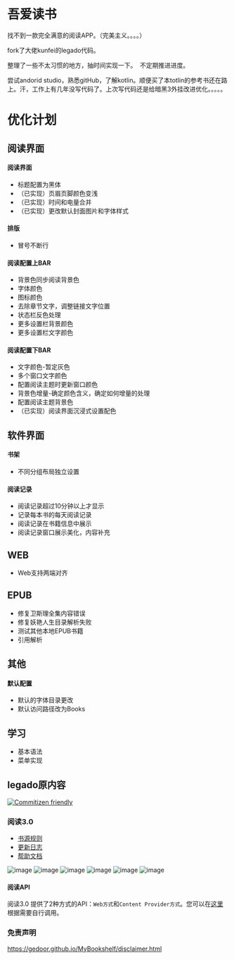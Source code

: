 # 吾爱读书 
找不到一款完全满意的阅读APP。（完美主义。。。。）

fork了大佬kunfei的legado代码。

整理了一些不太习惯的地方，抽时间实现一下。  不定期推进进度。

尝试andorid studio，熟悉gitHub，了解kotlin。顺便买了本totlin的参考书还在路上。汗，工作上有几年没写代码了。上次写代码还是给暗黑3外挂改进优化。。。。。
# 优化计划 
## 阅读界面
#### 阅读界面
* 标题配置为黑体
* （已实现）页眉页脚颜色变浅
* （已实现）时间和电量合并
* （已实现）更改默认封面图片和字体样式
#### 排版
* 冒号不断行
#### 阅读配置上BAR
* 背景色同步阅读背景色
* 字体颜色
* 图标颜色
* 去除章节文字，调整链接文字位置
* 状态栏反色处理
* 更多设置栏背景颜色
* 更多设置栏文字颜色
#### 阅读配置下BAR
* 文字颜色-暂定灰色
* 多个窗口文字颜色
* 配置阅读主题时更新窗口颜色
* 背景色增量-确定颜色含义，确定如何增量的处理
* 配置阅读主题背景色
* （已实现）阅读界面沉浸式设置配色
## 软件界面
#### 书架
* 不同分组布局独立设置
#### 阅读记录
* 阅读记录超过10分钟以上才显示
* 记录每本书的每天阅读记录
* 阅读记录在书籍信息中展示
* 阅读记录窗口展示美化，内容补充
## WEB
* Web支持两端对齐
## EPUB
* 修复卫斯理全集内容错误
* 修复妖艳人生目录解析失败
* 测试其他本地EPUB书籍
* 引用解析
## 其他
#### 默认配置
* 默认的字体目录更改
* 默认访问路径改为Books
## 学习
* 基本语法
* 菜单实现
## legado原内容

[![Commitizen friendly](https://img.shields.io/badge/commitizen-friendly-brightgreen.svg)](http://commitizen.github.io/cz-cli/)

### 阅读3.0
* [书源规则](https://alanskycn.gitee.io/teachme/)
* [更新日志](/app/src/main/assets/updateLog.md)
* [帮助文档](/app/src/main/assets/help/appHelp.md)

![image](https://github.com/gedoor/gedoor.github.io/blob/master/images/%E9%98%85%E8%AF%BB%E7%AE%80%E4%BB%8B1.jpg)
![image](https://github.com/gedoor/gedoor.github.io/blob/master/images/%E9%98%85%E8%AF%BB%E7%AE%80%E4%BB%8B2.jpg)
![image](https://github.com/gedoor/gedoor.github.io/blob/master/images/%E9%98%85%E8%AF%BB%E7%AE%80%E4%BB%8B3.jpg)
![image](https://github.com/gedoor/gedoor.github.io/blob/master/images/%E9%98%85%E8%AF%BB%E7%AE%80%E4%BB%8B4.jpg)
![image](https://github.com/gedoor/gedoor.github.io/blob/master/images/%E9%98%85%E8%AF%BB%E7%AE%80%E4%BB%8B5.jpg)
![image](https://github.com/gedoor/gedoor.github.io/blob/master/images/%E9%98%85%E8%AF%BB%E7%AE%80%E4%BB%8B6.jpg)

#### 阅读API
阅读3.0 提供了2种方式的API：`Web方式`和`Content Provider方式`。您可以在[这里](api.md)根据需要自行调用。 

### 免责声明
https://gedoor.github.io/MyBookshelf/disclaimer.html
